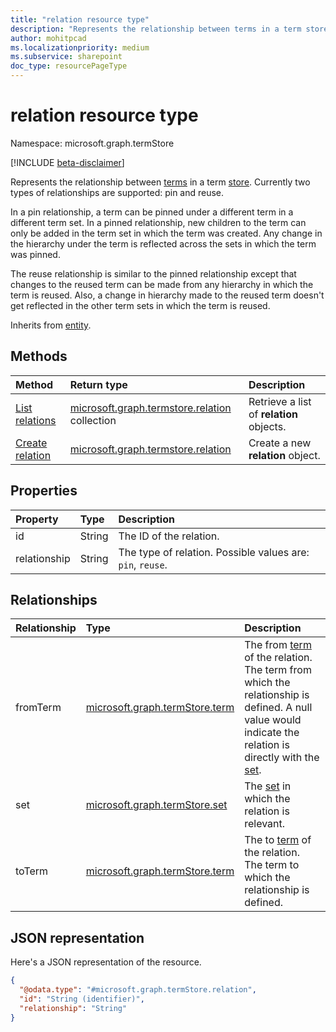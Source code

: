 ```yaml
---
title: "relation resource type"
description: "Represents the relationship between terms in a term store."
author: mohitpcad
ms.localizationpriority: medium
ms.subservice: sharepoint
doc_type: resourcePageType
---
```


# relation resource type

Namespace: microsoft.graph.termStore

[!INCLUDE [beta-disclaimer](../../includes/beta-disclaimer.md)]

Represents the relationship between [terms](../resources/termstore-term.md) in a term [store]. Currently two types of relationships are supported: pin and reuse. 

In a pin relationship, a term can be pinned under a different term in a different term set. In a pinned relationship, new children to the term can only be added in the term set in which the term was created. Any change in the hierarchy under the term is reflected across the sets in which the term was pinned. 

The reuse relationship is similar to the pinned relationship except that changes to the reused term can be made from any hierarchy in which the term is reused. Also, a change in hierarchy made to the reused term doesn't get reflected in the other term sets in which the term is reused.

Inherits from [entity](../resources/entity.md).

## Methods
|Method|Return type|Description|
|:---|:---|:---|
|[List relations](../api/termstore-term-list-relations.md)|[microsoft.graph.termstore.relation](../resources/termstore-relation.md) collection|Retrieve a list of **relation** objects.|
|[Create relation](../api/termstore-relation-post.md)|[microsoft.graph.termstore.relation](../resources/termstore-relation.md)|Create a new **relation** object.|


## Properties
|Property|Type|Description|
|:---|:---|:---|
|id|String|The ID of the relation.|
|relationship|String|The type of relation. Possible values are: `pin`, `reuse`.|

## Relationships
|Relationship|Type|Description|
|:---|:---|:---|
|fromTerm|[microsoft.graph.termStore.term](../resources/termstore-term.md)|The from [term] of the relation. The term from which the relationship is defined. A null value would indicate the relation is directly with the [set]. |
|set|[microsoft.graph.termStore.set](../resources/termstore-set.md)|The [set] in which the relation is relevant.|
|toTerm|[microsoft.graph.termStore.term](../resources/termstore-term.md)|The to [term] of the relation. The term to which the relationship is defined.|

## JSON representation
Here's a JSON representation of the resource.
<!-- {
  "blockType": "resource",
  "keyProperty": "id",
  "@odata.type": "microsoft.graph.termStore.relation",
  "baseType": "microsoft.graph.entity",
  "openType": false
}
-->
``` json
{
  "@odata.type": "#microsoft.graph.termStore.relation",
  "id": "String (identifier)",
  "relationship": "String"
}
```

[microsoft.graph.termStore.term]: termstore-term.md
[microsoft.graph.termStore.set]: termstore-set.md
[microsoft.graph.termStore.relations]: termstore-relation.md
[microsoft.graph.termStore.relation]: termstore-relation.md
[store]: ../resources/termstore-store.md
[term]: ../resources/termstore-term.md
[set]: ../resources/termstore-set.md

<!--
{
  "type": "#page.annotation",
  "description": "TermRelation is the entity for mapping relations between different terms",
  "keywords": "termRelation,facet,resource",
  "section": "documentation",
  "tocPath": "TermRelation",
  "tocBookmarks": {
    "Resources/termStore.relation": "#"
  },
  "suppressions": []
}
-->



